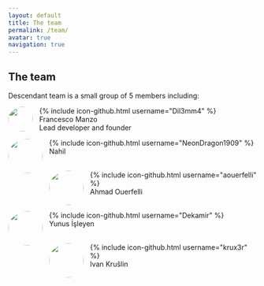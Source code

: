```yaml
---
layout: default
title: The team
permalink: /team/
avatar: true
navigation: true
---
```


## The team


Descendant team is a small group of 5 members including:  



<p><img src="https://i.ibb.co/CVNtSYp/dil3mm4.jpg" style="border-radius: 50%; padding-right:10px; width:50px; height:50px;" align="left"/> 
{% include icon-github.html username="Dil3mm4" %}<br>
Francesco Manzo<br>
Lead developer and founder<br></p> 

<p><img src="https://i.ibb.co/VqjR8wF/nahil.jpg" style="border-radius: 50%; padding-right:10px; width:70px; height:70px;" align="left"/> {% include icon-github.html username="NeonDragon1909" %}<br>
Nahil<br>
<br></p>

<p><img src="https://avatars3.githubusercontent.com/u/11808979?s=400&v=4" style="border-radius: 50%; padding-right:10px; width:70px; height:70px;" align="left"/>
{% include icon-github.html username="aouerfelli" %}<br>
Ahmad Ouerfelli<br>
<br></p>

<p><img src="https://i.ibb.co/f9gCwDv/yunus.jpg" style="border-radius: 50%; padding-right:10px; width:70px; height:70px;" align="left"/> 
{% include icon-github.html username="Dekamir" %}<br>
Yunus İşleyen<br>
<br></p>

<p><img src="https://i.ibb.co/sgctdnV/krule.jpg" style="border-radius: 50%; padding-right:10px; width:70px; height:70px;" align="left"/> 
{% include icon-github.html username="krux3r" %}<br>
Ivan Krušlin  <br>
<br></p>




